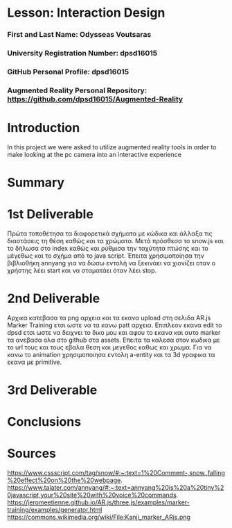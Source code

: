 # Lesson: Interaction Design

### First and Last Name: Odysseas Voutsaras
### University Registration Number: dpsd16015
### GitHub Personal Profile: dpsd16015
### Augmented Reality Personal Repository: https://github.com/dpsd16015/Augmented-Reality

# Introduction
In this project we were asked to utilize augmented reality tools in order to make looking at the pc camera into an interactive experience

# Summary

# 1st Deliverable
Πρώτα τοποθέτησα τα διαφορετικά σχήματα με κώδικα και άλλαξα τις διαστάσεις τη θέση καθώς και τα χρώματα. Μετά πρόσθεσα το snow.js και το δήλωσα στο index καθώς και ρύθμισα την ταχύτητα πτώσης και το μέγεθως και το σχήμα από το java script. Έπειτα χρησιμοποίησα την βιβλιοθήκη annyang για να δώσω εντολή να ξεκινάει να χιονίζει οταν ο χρήστης λέει start και να σταματάει όταν λέει stop.

# 2nd Deliverable
Αρχικα κατεβασα τα png αρχεια και τα εκανα upload στη σελιδα AR.js Marker Training ετσι ωστε να τα κανω patt αρχεια. Επιπλεον εκανα edit το dpsd ετσι ωστε να δειχνει το δικο μου και αφου το εκανα και αυτο marker τα ανεβασα ολα στο github στα assets. Επειτα τα καλεσα στον κωδικα με το url τους και τους εβαλα θεση και μεγεθος καθως και χρωμα. Για να κανω το animation χρησιμοποιησα εντολη a-entity και τα 3d γραφικα τα εκανα με primitive.

# 3rd Deliverable 


# Conclusions


# Sources
https://www.cssscript.com/tag/snow/#:~:text=1%20Comment-,snow.,falling%20effect%20on%20the%20webpage.
https://www.talater.com/annyang/#:~:text=annyang%20is%20a%20tiny%20javascript,your%20site%20with%20voice%20commands.
https://jeromeetienne.github.io/AR.js/three.js/examples/marker-training/examples/generator.html
https://commons.wikimedia.org/wiki/File:Kanji_marker_ARjs.png
